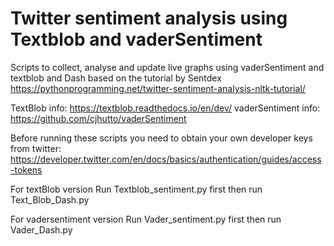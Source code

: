 # Twitter sentiment analysis using Textblob and vaderSentiment 

Scripts to collect, analyse and update live graphs using vaderSentiment and textblob and Dash based on the tutorial by Sentdex https://pythonprogramming.net/twitter-sentiment-analysis-nltk-tutorial/

TextBlob info: https://textblob.readthedocs.io/en/dev/ 
vaderSentiment info: https://github.com/cjhutto/vaderSentiment 

Before running these scripts you need to obtain your own developer keys from twitter: https://developer.twitter.com/en/docs/basics/authentication/guides/access-tokens 

For textBlob version
Run Textblob_sentiment.py first then run Text_Blob_Dash.py

For vadersentiment version
Run Vader_sentiment.py first then run Vader_Dash.py
